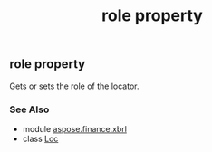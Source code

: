 ﻿---
title: role property
second_title: Aspose.Finance for Python via .NET API References
description: 
type: docs
weight: 50
url: /python-net/aspose.finance.xbrl/loc/role/
is_root: false
---

## role property


Gets or sets the role of the locator.

### See Also
* module [aspose.finance.xbrl](../../)
* class [Loc](/finance/python-net/aspose.finance.xbrl/loc)
